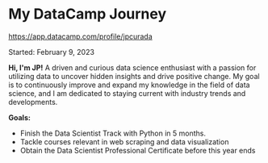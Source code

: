 # My DataCamp Journey
https://app.datacamp.com/profile/jpcurada

Started: February 9, 2023

**Hi, I'm JP!**
A driven and curious data science enthusiast with a passion for utilizing data to uncover hidden insights and drive positive change. My goal is to continuously improve and expand my knowledge in the field of data science, and I am dedicated to staying current with industry trends and developments.

**Goals:** 
- Finish the Data Scientist Track with Python in 5 months.
- Tackle courses relevant in web scraping and data visualization
- Obtain the Data Scientist Professional Certificate before this year ends

